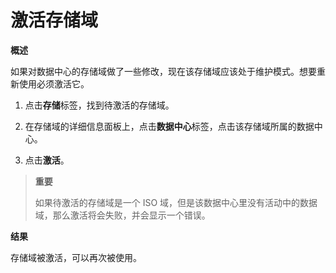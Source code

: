# 激活存储域

**概述**

如果对数据中心的存储域做了一些修改，现在该存储域应该处于维护模式。想要重新使用必须激活它。

1. 点击**存储**标签，找到待激活的存储域。

2. 在存储域的详细信息面板上，点击**数据中心**标签，点击该存储域所属的数据中心。

3. 点击**激活**。

> **重要**
>
> 如果待激活的存储域是一个 ISO
> 域，但是该数据中心里没有活动中的数据域，那么激活将会失败，并会显示一个错误。

**结果**

存储域被激活，可以再次被使用。

